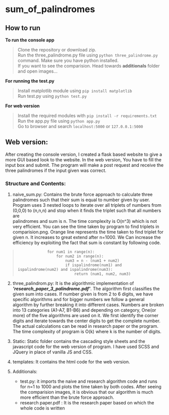 # sum_of_palindromes

## How to run
**To run the console app**    
> Clone the repository or download zip.    
> Run the three_palindrome.py file using `python three_palindrome.py` command. Make sure you have python installed.    
> If you want to see the comparision. Head towards **additionals** folder and open images...    

**For running the test.py**    

> Install matplotlib module using `pip install matplotlib`    
> Run test.py using `python test.py`     

**For web version**    

> Install the required modules with `pip install -r requirements.txt`    
> Run the app.py file using `python app.py`     
> Go to browser and search `localhost:5000` or `127.0.0.1:5000`    

## Web version:
After creating the console version, I created a flask based website to give a more GUI based look to the website.
In the web version, You have to fill the input box and submit. The program will make a post request and receive the three palindromes if the input given was correct.



### Structure and Contents: 
1) naive_sum.py: Contains the brute force approach to calculate three palindromes such that their sum is equal to number given by user.
                  Program uses 3 nested loops to iterate over all triplets of numbers from (0,0,0) to (n,n,n) and stop when it finds the triplet such that all numbers are     
                  palindromes and sum is n. The time complexity is O(n^3) which is not very efficient. You can see the time taken by program to find triplets in comparision.png.
                  Orange line represents the time taken to find triplet for given n. It increases to great extend after n=1000.
                  We Can increase the efficiency by exploiting the fact that sum is constant by following code.        
                 
>                  for num1 in range(n):         
>                      for num2 in range(n):            
>                          num3 = n - (num1 + num2)             
>                          if ispalindrome(num1) and ispalindrome(num2) and ispalindrome(num3):             
>                              return (num1, num2, num3)      
                  
                  
2) three_palindrom.py: It is the algorithmic implementation of _**'research_paper_3_palindrome.pdf'**_. The algorithm first classifies the given sum into cases.
                        If number given is from 2 to 6 digits, we have specific algorithms and for bigger numbers we follow a general algorithm by further breaking it
                        into different cases. Numbers are broken into 13 categories (A1-A7, B1-B6) and depending on category, One(or more) of the five algorithms are used on it.
                        We first identify the corner digits and iterate towards the center digits to get the complete number. The actual calculations can be read in research paper
                        or the program.     
                        The time complexity of program is O(k) where k is the number of digits.

3) Static: Static folder contains the cascading style sheets and the javascript code for the web version of program. I have used SCSS and JQuery in place of vanilla JS and CSS.

4) templates: It contains the html code for the web version.

5) Additionals:
      - test.py: it imports the naive and research algorithm code and runs for n=1 to 1000 and plots the time taken by both codes. After seeing the comparision images, it is                         obvious that our algorithm is much more efficient than the brute force approach.
      - research paper.pdf : It is the research paper based on which the whole code is written
